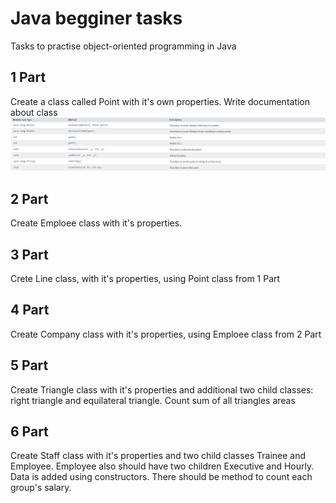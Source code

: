# Java begginer tasks
Tasks to practise object-oriented programming in Java

## 1 Part
Create a class called Point with it's own properties. Write documentation about class
![Point documentation](https://github.com/Jolka-JoJo/java_begginer_uni2/blob/main/Point%20documentation.jpg)

## 2 Part
Create Emploee class with it's properties.

## 3 Part
Crete Line class, with it's properties, using Point class from 1 Part

## 4 Part
Create Company class with it's properties, using Emploee class from 2 Part

## 5 Part
Create Triangle class with it's properties and additional two child classes: right triangle and equilateral triangle. Count sum of all triangles areas

## 6 Part
Create Staff class with it's properties and two child classes Trainee and Employee. Employee also should have two children Executive and Hourly. Data is added using constructors. There should be method to count each group's salary.
